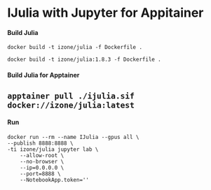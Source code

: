 # IJulia with Jupyter for Appitainer 

#### Build Julia
``docker build -t izone/julia -f Dockerfile .``

``docker build -t izone/julia:1.8.3 -f Dockerfile .``

#### Build Julia for Apptainer
``
apptainer pull ./ijulia.sif docker://izone/julia:latest
``
-----

#### Run
```
docker run --rm --name IJulia --gpus all \
--publish 8888:8888 \
-ti izone/julia jupyter lab \
    --allow-root \
    --no-browser \
    --ip=0.0.0.0 \ 
    --port=8888 \
    --NotebookApp.token='' 
```

